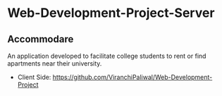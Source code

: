 # Web-Development-Project-Server
## Accommodare
An application developed to facilitate college students to rent or find apartments near their university.
* Client Side: https://github.com/ViranchiPaliwal/Web-Development-Project
